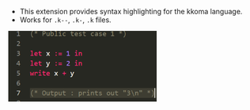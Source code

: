 - This extension provides syntax highlighting for the kkoma language.
- Works for `.k--`, `.k-`, `.k` files.

<img src="https://github.com/kimkun07/kkoma-syntax-highlighter/blob/main/images/feature.png?raw=true" width="300">
